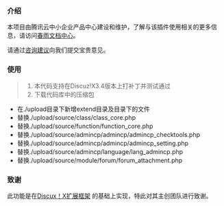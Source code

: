 ### 介绍

本项目由腾讯云中小企业产品中心建设和维护，了解与该插件使用相关的更多信息，请访问[春雨文档中心](https://openapp.qq.com/docs/DiscuzX/cos.html)。

请通过[咨询建议](https://support.qq.com/products/164613)向我们提交宝贵意见。

### 使用
> 1. 本代码支持在Discuz!X3.4版本上打补丁并测试通过
> 2. 下载代码库中的压缩包
 - 在./upload目录下新增extend目录及目录下的文件
 - 替换./upload/source/class/class_core.php
 - 替换./upload/source/function/function_core.php
 - 替换./upload/source/admincp/admincp/admincp_checktools.php
 - 替换./upload/source/admincp/admincp/admincp_setting.php
 - 替换./upload/source/admincp/language/lang_admincp.php
 - 替换./upload/source/module/forum/forum_attachment.php
### 致谢

此功能是在[Discux！X扩展框架](https://www.discuz.net/thread-3334048-1-1.html) 的基础上实现，特此对其主创团队进行致谢。